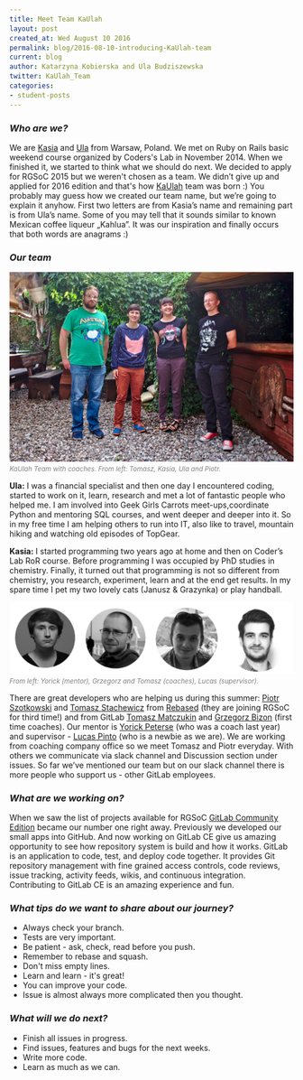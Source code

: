 ```yaml
---
title: Meet Team KaUlah
layout: post
created_at: Wed August 10 2016
permalink: blog/2016-08-10-introducing-KaUlah-team
current: blog
author: Katarzyna Kobierska and Ula Budziszewska
twitter: KaUlah_Team
categories:
- student-posts
---
```


### *Who are we?*

We are [Kasia]('https://twitter.com/kradydal') and [Ula]('https://twitter.com/KaUlah_Team') from Warsaw, Poland. We met on Ruby on Rails basic weekend course organized by Coders's Lab in November 2014.
When we finished it, we started to think what we should do next. We decided to apply for RGSoC 2015 but we weren't chosen as a team. We didn’t give up and applied for 2016 edition and that's how [KaUlah]('https://twitter.com/KaUlah_Team') team was born :)
You probably may guess how we created our team name, but we’re going to explain it anyhow. First two letters are from Kasia’s name and remaining part is from Ula’s name. Some of you may tell that it sounds similar to known Mexican coffee liqueur „Kahlua”. It was our inspiration and finally occurs that both words are anagrams :)

### *Our team*

![KaUlah Team](/img/blog/2016/kaulah-team-with-coaches.jpg)
<span><font color="grey"><small><i>KaUlah Team with coaches. From left: Tomasz, Kasia, Ula and Piotr.</i></small></font></span>

**Ula:** I was a financial specialist and then one day I encountered coding, started to work on it, learn, research and met  a lot of fantastic people who helped me.
I am involved into Geek Girls Carrots meet-ups,coordinate Python and mentoring SQL courses, and went deeper and deeper into it. So in my free time I am helping others to run into IT, also like to travel, mountain hiking and watching old episodes of TopGear.

**Kasia:** I started programming two years ago at home and then on Coder’s Lab RoR course. Before programming I was occupied by PhD studies in chemistry. Finally, it turned out that programming is not so different from chemistry, you research, experiment, learn and at the end get results.
In my spare time I pet my two lovely cats (Janusz & Grazynka) or play handball.

![Gitlab Team](/img/blog/2016/kaulah-gitlab-team.jpg)
<span><font color="grey"><small><i>From left: Yorick (mentor), Grzegorz and Tomasz (coaches), Lucas (supervisor).</i></small></font></span>

There are great developers who are helping us during this summer: [Piotr Szotkowski]('https://twitter.com/chastell') and [Tomasz Stachewicz]('https://twitter.com/_tomash') from [Rebased]('https://rebased.pl/') (they are joining RGSoC for third time!) and from GitLab [Tomasz Matczukin]('https://twitter.com/TomaszMaczukin') and [Grzegorz Bizon]('https://twitter.com/GrzegorzBizon') (first time coaches). Our mentor is [Yorick Peterse]('https://twitter.com/YorickPeterse') (who was a coach last year) and supervisor - [Lucas Pinto]('https://twitter.com/medk_') (who is a newbie as we are).
We are working from coaching company office so we meet Tomasz and Piotr everyday. With others we communicate via slack channel and Discussion section under issues.
So far we’ve mentioned our team but on our slack channel there is more people who support us - other GitLab employees.

### *What are we working on?*

When we saw the list of projects available for RGSoC [GitLab Community Edition](https://about.gitlab.com/) became our number one right away. Previously we developed our small apps into GitHub. And now working on GitLab CE give us amazing opportunity to see how repository system is build and how it works. GitLab is an application to code, test, and deploy code together. It provides Git repository management with fine grained access controls, code reviews, issue tracking, activity feeds, wikis, and continuous integration. Contributing to GitLab CE is an amazing experience and fun.

### *What tips do we want to share about our journey?*

- Always check your branch.
- Tests are very important.
- Be patient - ask, check, read before you push.
- Remember to rebase and squash.
- Don't miss empty lines.
- Learn and learn - it's great!
- You can improve your code.
- Issue is almost always more complicated then you thought.

### *What will we do next?*

- Finish all issues in progress.
- Find issues, features and bugs for the next weeks.
- Write more code.
- Learn as much as we can.

